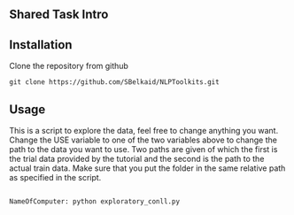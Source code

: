 Shared Task Intro
------------





Installation
-----------
Clone the repository from github

````shell
git clone https://github.com/SBelkaid/NLPToolkits.git
```` 


Usage
-----

This is a script to explore the data, feel free to change anything you want.
Change the USE variable to one of the two variables above to change the path to the data you want to use. Two paths are given of which the first is the trial data provided by the tutorial and the second is the path to the actual train data. Make sure that you put the folder in the same relative path as specified in the script. 

```shell

NameOfComputer: python exploratory_conll.py

```